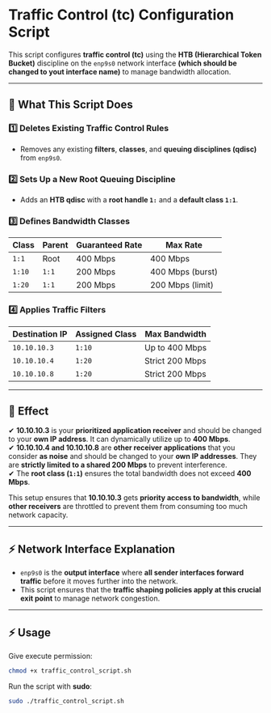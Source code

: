 # Traffic Control (tc) Configuration Script  

This script configures **traffic control (tc)** using the **HTB (Hierarchical Token Bucket)** discipline on the `enp9s0` network interface **(which should be changed to yout interface name)** to manage bandwidth allocation.

---

## 📌 What This Script Does  

### 1️⃣ Deletes Existing Traffic Control Rules  
- Removes any existing **filters**, **classes**, and **queuing disciplines (qdisc)** from `enp9s0`.

### 2️⃣ Sets Up a New Root Queuing Discipline  
- Adds an **HTB qdisc** with a **root handle `1:`** and a **default class `1:1`**.

### 3️⃣ Defines Bandwidth Classes  
| Class  | Parent | Guaranteed Rate | Max Rate |
|--------|--------|----------------|----------|
| `1:1`  | Root   | 400 Mbps       | 400 Mbps |
| `1:10` | `1:1`  | 200 Mbps       | 400 Mbps (burst) |
| `1:20` | `1:1`  | 200 Mbps       | 200 Mbps (limit) |

### 4️⃣ Applies Traffic Filters  
| Destination IP  | Assigned Class | Max Bandwidth |
|----------------|---------------|--------------|
| `10.10.10.3`  | `1:10`         | Up to 400 Mbps |
| `10.10.10.4`  | `1:20`         | Strict 200 Mbps |
| `10.10.10.8`  | `1:20`         | Strict 200 Mbps |

---

## 🎯 Effect  

✔ **10.10.10.3** is your **prioritized application receiver** and should be changed to your **own IP address**. It can dynamically utilize up to **400 Mbps**.  
✔ **10.10.10.4 and 10.10.10.8** are **other receiver applications** that you consider **as noise** and should be changed to your **own IP addresses**. They are **strictly limited to a shared 200 Mbps** to prevent interference.  
✔ The **root class (`1:1`)** ensures the total bandwidth does not exceed **400 Mbps**.  

This setup ensures that **10.10.10.3** gets **priority access to bandwidth**, while **other receivers** are throttled to prevent them from consuming too much network capacity.

---

## ⚡ Network Interface Explanation  

- `enp9s0` is the **output interface** where **all sender interfaces forward traffic** before it moves further into the network.  
- This script ensures that the **traffic shaping policies apply at this crucial exit point** to manage network congestion.

---

## ⚡ Usage  

Give execute permission:  
```sh
chmod +x traffic_control_script.sh
```
Run the script with **sudo**:  
```sh
sudo ./traffic_control_script.sh
```